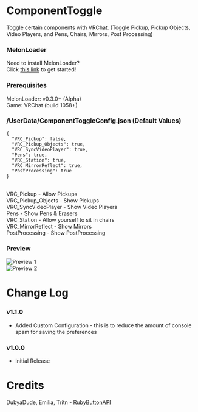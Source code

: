# ComponentToggle
Toggle certain components with VRChat. (Toggle Pickup, Pickup Objects, Video Players, and Pens, Chairs, Mirrors, Post Processing)

### MelonLoader
Need to install MelonLoader?<br>
Click [this link](https://melonwiki.xyz/) to get started!

### Prerequisites
MelonLoader: v0.3.0+ (Alpha)<br>
Game: VRChat (build 1058+)<br>

### /UserData/ComponentToggleConfig.json (Default Values)
```
{
  "VRC_Pickup": false,
  "VRC_Pickup_Objects": true,
  "VRC_SyncVideoPlayer": true,
  "Pens": true,
  "VRC_Station": true,
  "VRC_MirrorReflect": true,
  "PostProcessing": true
}
```
<br>
VRC_Pickup - Allow Pickups<br>
VRC_Pickup_Objects - Show Pickups<br>
VRC_SyncVideoPlayer - Show Video Players<br>
Pens - Show Pens & Erasers<br>
VRC_Station - Allow yourself to sit in chairs<br>
VRC_MirrorReflect - Show Mirrors<br>
PostProcessing - Show PostProcessing<br>

### Preview
![Preview 1](https://kortyboi.com/img/upload/VRChat_ZmRFcJMvyb.jpg)<br>
![Preview 2](https://kortyboi.com/img/upload/VRChat_sojfrXy4Gy.png)<br>

# Change Log
### v1.1.0
* Added Custom Configuration - this is to reduce the amount of console spam for saving the preferences

### v1.0.0
* Initial Release

# Credits
DubyaDude, Emilia, Tritn - [RubyButtonAPI](https://github.com/DubyaDude/RubyButtonAPI)
